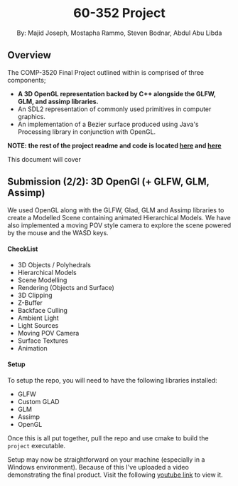 # <center>60-352 Project</center>
<center>By: Majid Joseph, Mostapha Rammo, Steven Bodnar, Abdul Abu Libda</center>

## Overview
The COMP-3520 Final Project outlined within is comprised of three components; 

 - **A 3D OpenGL representation backed by C++ alongside the GLFW, GLM, and assimp libraries.**
 - An SDL2 representation of commonly used primitives in computer graphics.
 - An implementation of a Bezier surface produced using Java's Processing library in conjunction with OpenGL.

**NOTE: the rest of the project readme and code is located [here](https://github.com/majid171/test) and [here](https://github.com/rammom/raycast)**


This document will cover 

## Submission (2/2): 3D OpenGl (+ GLFW, GLM, Assimp) 
We used OpenGL along with the GLFW, Glad, GLM and Assimp libraries to create a Modelled Scene containing animated Hierarchical Models.
We have also implemented a moving POV style camera to explore the scene powered by the mouse and the WASD keys.

#### CheckList
 - 3D Objects / Polyhedrals
 - Hierarchical Models
 - Scene Modelling
 - Rendering (Objects and Surface)
 - 3D Clipping
 - Z-Buffer
 - Backface Culling
 - Ambient Light
 - Light Sources
 - Moving POV Camera
 - Surface Textures
 - Animation

#### Setup

To setup the repo, you will need to have the following libraries installed:
 - GLFW
 - Custom GLAD
 - GLM
 - Assimp
 - OpenGL

Once this is all put together, pull the repo and use cmake to build the `project` executable.

Setup may now be straightforward on your machine (especially in a Windows environment). Because of this I've uploaded a video demonstrating
the final product.  Visit the following [youtube link](https://youtu.be/wA40nn_US_g) to view it.
